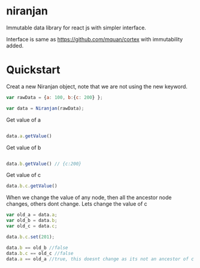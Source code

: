 # niranjan
Immutable data library for react js with simpler interface.

Interface is same as https://github.com/mquan/cortex with immutability added.

# Quickstart
Creat a new Niranjan object, note that we are not using the new keyword.
```javascript
var rawData = {a: 100, b:{c: 200} };

var data = Niranjan(rawData);
```



Get value of a
```javascript

data.a.getValue()
```

Get value of b
```javascript

data.b.getValue() // {c:200}
```



Get value of c

```javascript
data.b.c.getValue()
```

When we change the value of any node, then all the ancestor node changes, others dont change. Lets change the value of c

```javascript
var old_a = data.a;
var old_b = data.b;
var old_c = data.c;

data.b.c.set(201);

data.b == old_b //false
data.b.c == old_c //false
data.a == old_a //true, this doesnt change as its not an ancestor of c

```
